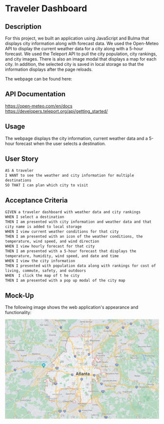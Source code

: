 # Traveler Dashboard

## Description 
For this project, we built an application using JavaScript and Bulma that displays city information along with forecast data. We used the Open-Meteo API to display the current weather data for a city along with a 5-hour forecast. We used the Teleport API to pull the city population, city rankings, and city images. There is also an image modal that displays a map for each city. In addition, the selected city is saved in local storage so that the information displays after the page reloads.

The webpage can be found here: 

## API Documentation
https://open-meteo.com/en/docs</br>
https://developers.teleport.org/api/getting_started/

## Usage
The webpage displays the city information, current weather data and a 5-hour forecast when the user selects a destination.

## User Story

```
AS A traveler
I WANT to see the weather and city information for multiple destinations
SO THAT I can plan which city to visit 
```

## Acceptance Criteria 

```
GIVEN a traveler dashboard with weather data and city rankings
WHEN I select a destination
THEN I am presented with city information and weather data and that city name is added to local storage
WHEN I view current weather conditions for that city
THEN I am presented with an icon of the weather conditions, the temperature, wind speed, and wind direction
WHEN I view hourly forecast for that city
THEN I am presented with a 5-hour forecast that displays the temperature, humidity, wind speed, and date and time
WHEN I view the city information
THEN I presented with population data along with rankings for cost of living, commute, safety, and outdoors
WHEN  I click the map of t he city
THEN I am presented with a pop up modal of the city map
```

## Mock-Up

The following image shows the web application's appearance and functionality:

![travler-dashboard](Assets/images/Atlanta.png)
